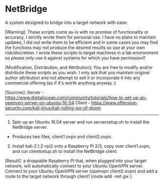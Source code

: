 # NetBridge
A system designed to bridge into a target network with ease.

[Warning]:
These scripts come as-is with no promise of functionality or accuracy.  I strictly wrote them for personal use.  I have no plans to maintain updates, I did not write them to be efficient and in some cases you may find the functions may not produce the desired results so use at your own risk/discretion. I wrote these scripts to target machines in a lab environment so please only use it against systems for which you have permission!!

[Modification, Distribution, and Attribution]:
You are free to modify and/or distribute these scripts as you wish.  I only ask that you maintain original author attribution and not attempt to sell it or incorporate it into any commercial offering (as if it's worth anything anyway :)

[Sources]:
Server - https://www.digitalocean.com/community/tutorials/how-to-set-up-an-openvpn-server-on-ubuntu-16-04
Client - https://www.offensive-security.com/kali-linux/kali-rolling-iso-of-doom

------------------------------------------------

1) Spin up an Ubuntu 16.04 server and run serversetup.sh to install the NetBridge server.
- Produces two files, client1.ovpn and client2.ovpn.

2) Install kali-2.1.2-rpi2 onto a Raspberry Pi 2/3, copy over client1.ovpn, and run clientsetup.sh to install the NetBridge client.

[Result]: a droppable Raspberry Pi that, when plugged into your target network, will automatically connect to your Ubuntu OpenVPN server.  Connect to your Ubuntu OpenVPN server (openvpn client2.ovpn) and add a route to the target network through client1 (route add -net <target network range> gw <client1 vpn ip address>).
